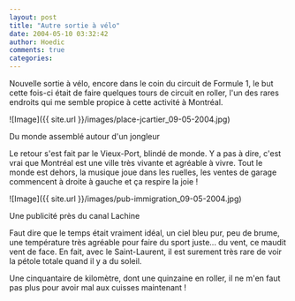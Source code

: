 ```yaml
---
layout: post
title: "Autre sortie à vélo"
date: 2004-05-10 03:32:42
author: Hoedic
comments: true
categories: 
---
```



Nouvelle sortie à vélo, encore dans le coin du circuit de Formule 1, le but cette fois-ci était de faire quelques tours de circuit en roller, l'un des rares endroits qui me semble propice à cette activité à Montréal.

![Image]({{ site.url }}/images/place-jcartier_09-05-2004.jpg)
<div class="photoattrib">Du monde assemblé autour d'un jongleur</div>



Le retour s'est fait par le Vieux-Port, blindé de monde. Y a pas à dire, c'est vrai que Montréal est une ville très vivante et agréable à vivre. Tout le monde est dehors, la musique joue dans les ruelles, les ventes de garage commencent à droite à gauche et ça respire la joie !

![Image]({{ site.url }}/images/pub-immigration_09-05-2004.jpg)
<div class="photoattrib">Une publicité près du canal Lachine</div>



Faut dire que le temps était vraiment idéal, un ciel bleu pur, peu de brume, une température très agréable pour faire du sport juste... du vent, ce maudit vent de face. En fait, avec le Saint-Laurent, il est surement très rare de voir la pétole totale quand il y a du soleil.

Une cinquantaire de kilomètre, dont une quinzaine en roller, il ne m'en faut pas plus pour avoir mal aux cuisses maintenant !